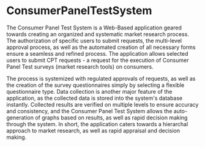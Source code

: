 # ConsumerPanelTestSystem
The Consumer Panel Test System is a Web-Based application geared towards creating an organized and systematic market research process. 
The authorization of specific users to submit requests, the multi-level approval process, as well as the automated creation of all 
necessary forms ensure a seamless and refined process. The application allows selected users to submit CPT requests - a request for 
the execution of Consumer Panel Test surveys (market research tools) on consumers. 

The process is systemized with regulated approvals of requests, as well as the creation of the survey questionnaires simply by selecting 
a flexible questionnaire type. Data collection is another major feature of the application, as the collected data is stored into the 
system's database instantly. Collected results are verified on multiple levels to ensure accuracy and consistency, and the Consumer Panel 
Test System allows the auto-generation of graphs based on results, as well as rapid decision making through the system. In short, 
the application caters towards a hierarchal approach to market research, as well as rapid appraisal and decision making.
